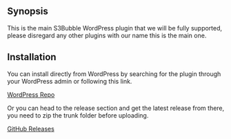 ## Synopsis

This is the main S3Bubble WordPress plugin that we will be fully supported, please disregard any other plugins with our name this is the main one.


## Installation

You can install directly from WordPress by searching for the plugin through your WordPress admin or following this link.

[WordPress Repo](https://en-gb.wordpress.org/plugins/s3bubble-amazon-web-services-oembed-media-streaming-support/)


Or you can head to the release section and get the latest release from there, you need to zip the trunk folder before uploading.

[GitHub Releases](https://github.com/s3bubble/wordpress-plugin/releases)
